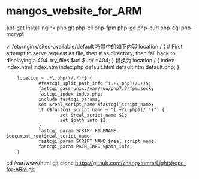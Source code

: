 # mangos_website_for_ARM
apt-get install nginx php git php-cli php-fpm php-gd php-curl php-cgi php-mcrypt

vi /etc/nginx/sites-available/default
将其中的如下内容
location / {
                # First attempt to serve request as file, then
                # as directory, then fall back to displaying a 404.
                try_files $uri $uri/ =404;
        }
替换为
location / {
                index  index.html index.htm index.php default.html default.htm default.php;
        }
 
        location ~ .*\.php(\/.*)*$ {
                #fastcgi_split_path_info ^(.+\.php)(/.+)$;
                fastcgi_pass unix:/var/run/php7.3-fpm.sock;
                fastcgi_index index.php;
                include fastcgi_params;
                set $real_script_name $fastcgi_script_name;
                if ($fastcgi_script_name ~ "(.+?\.php)(/.*)") {
                        set $real_script_name $1;
                        set $path_info $2;
                }
                fastcgi_param SCRIPT_FILENAME $document_root$real_script_name;
                fastcgi_param SCRIPT_NAME $real_script_name;
                fastcgi_param PATH_INFO $path_info;
        }
cd /var/www/html
git clone https://github.com/zhangxinmrs/Lightshope-for-ARM.git
